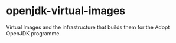 openjdk-virtual-images
======================

Virtual Images and the infrastructure that builds them for the Adopt OpenJDK programme.
